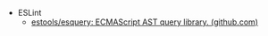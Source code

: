 
- ESLint
	- [estools/esquery: ECMAScript AST query library. (github.com)](https://github.com/estools/esquery)